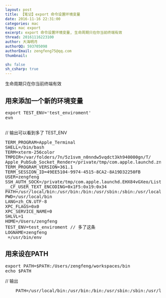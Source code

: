```yaml
---
layout: post
title: 【笔记】export 命令设置环境变量
date: 2016-11-16 22:31:00
categories: mac
tags: mac export
excerpt: export 命令设置环境变量, 生命周期只在你当前终端有效
thread: 20161116223100
author: 大海明月
authorQQ: 593705098
authorEmail: zengfeng75@qq.com
thumbnail:

sh: false
sh_csharp: true
---
```


生命周期只在你当前终端有效


<h2 class="nav1">用来添加一个新的环境变量</h2>
<pre>
export TEST_ENV='test_enviroment'
evn
	
</pre>

//  输出可以看到多了 TEST_ENV
<pre>
TERM_PROGRAM=Apple_Terminal
SHELL=/bin/bash
TERM=xterm-256color
TMPDIR=/var/folders/7n/5z1svm_n0nndw5vqdct3kh940000gn/T/
Apple_PubSub_Socket_Render=/private/tmp/com.apple.launchd.znQyJYjsql/Render
TERM_PROGRAM_VERSION=361.1
TERM_SESSION_ID=49EE5104-9974-4515-8CA2-8A19D32250FB
USER=zengfeng
SSH_AUTH_SOCK=/private/tmp/com.apple.launchd.EHX84vGXeo/Listeners
__CF_USER_TEXT_ENCODING=0x1F5:0x19:0x34
PATH=/usr/local/bin:/usr/bin:/bin:/usr/sbin:/sbin:/usr/local/git/bin:/usr/local/mysql/bin/:/Applications/adt-bundle-mac-x86_64-24/sdk/platform-tools:/Applications/adt-bundle-mac-x86_64-24/sdk/tools:/usr/local/local:
PWD=/usr/local/bin
LANG=zh_CN.UTF-8
XPC_FLAGS=0x0
XPC_SERVICE_NAME=0
SHLVL=1
HOME=/Users/zengfeng
TEST_ENV=test_enviroment // 多了这条
LOGNAME=zengfeng
_=/usr/bin/env
</pre>


<h2 class="nav1">用来设在PATH</h2>

<pre>
export PATH=$PATH:/Users/zengfeng/workspaces/bin
echo $PATH
</pre>

// 输出
<pre>
	PATH=/usr/local/bin:/usr/bin:/bin:/usr/sbin:/sbin:/usr/local/git/bin:/usr/local/mysql/bin/:/Applications/adt-bundle-mac-x86_64-24/sdk/platform-tools:/Applications/adt-bundle-mac-x86_64-24/sdk/tools:/usr/local/local::/Users/zengfeng/workspaces/bin
</pre>




